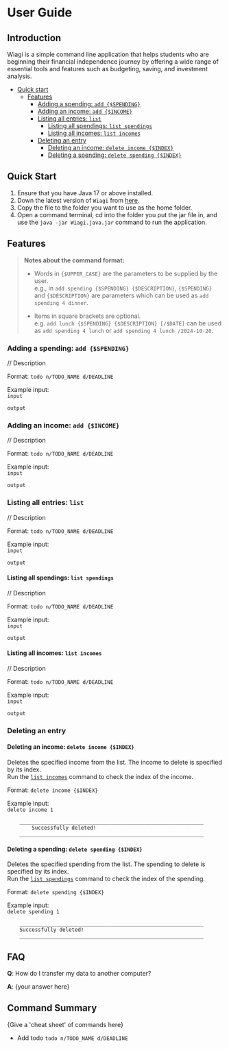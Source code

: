 # User Guide

## Introduction

Wiagi is a simple command line application that helps students who are beginning their financial
independence journey by offering a wide range of essential tools and features such as budgeting, saving, 
and investment analysis. 
 
- [Quick start](#Quick-Start)
  - [Features](#Features)
    - [Adding a spending: `add {$SPENDING}`](#adding-a-spending-add-spending)
    - [Adding an income: `add {$INCOME}`](#adding-an-income-add-income)
    - [Listing all entries: `list`](#listing-all-entries-list)
      - [Listing all spendings: `list spendings`](#listing-all-spendings-list-spendings)
      - [Listing all incomes: `list incomes`](#listing-all-incomes-list-incomes)
    - [Deleting an entry](#deleting-an-entry)
      - [Deleting an income: `delete income {$INDEX}`](#deleting-an-income-delete-income-index)
      - [Deleting a spending: `delete spending {$INDEX}`](#deleting-a-spending-delete-spending-index)

## Quick Start
 
1. Ensure that you have Java 17 or above installed.
2. Down the latest version of `Wiagi` from [here](https://github.com/AY2425S1-CS2113-W14-1/tp/releases/latest).
3. Copy the file to the folder you want to use as the home folder.
4. Open a command terminal, cd into the folder you put the jar file in, 
and use the `java -jar Wiagi.java.jar` command to run the application.

## Features
> **Notes about the command format:**  
> 
> - Words in `{$UPPER_CASE}` are the parameters to be supplied by the user. <br>
> e.g., in `add spending {$SPENDING} {$DESCRIPTION}`, `{$SPENDING}` and `{$DESCRIPTION}` are parameters which 
> can be used as `add spending 4 dinner`.
>  
> - Items in square brackets are optional. <br>
> e.g. `add lunch {$SPENDING} {$DESCRIPTION} [/$DATE]` can be used as 
> `add spending 4 lunch` or `add spending 4 lunch /2024-10-20`.
 
### Adding a spending: `add {$SPENDING}`
// Description

Format: `todo n/TODO_NAME d/DEADLINE`
 
Example input: <br> 
`input`

```
output
```

### Adding an income: `add {$INCOME}`
// Description

Format: `todo n/TODO_NAME d/DEADLINE`

Example input: <br>
`input`

```
output
```

### Listing all entries: `list`
// Description

Format: `todo n/TODO_NAME d/DEADLINE`

Example input: <br>
`input`

```
output
```
#### Listing all spendings: `list spendings`
// Description

Format: `todo n/TODO_NAME d/DEADLINE`

Example input: <br>
`input`

```
output
```

#### Listing all incomes: `list incomes`
// Description

Format: `todo n/TODO_NAME d/DEADLINE`

Example input: <br>
`input`

```
output
```

### Deleting an entry
#### Deleting an income: `delete income {$INDEX}`
Deletes the specified income from the list. 
The income to delete is specified by its index.<br>
Run the [`list incomes`](#listing-all-incomes-list-incomes) command to check the index of the income.

Format: `delete income {$INDEX}`

Example input: <br>
`delete income 1`

```
    ____________________________________________________________
        Successfully deleted!
    ____________________________________________________________
```

#### Deleting a spending: `delete spending {$INDEX}`
Deletes the specified spending from the list.
The spending to delete is specified by its index.<br>
Run the [`list spendings`](#listing-all-spendings-list-spendings) command to check the index of the spending.

Format: `delete spending {$INDEX}`

Example input: <br>
`delete spending 1`

```
    ____________________________________________________________
    Successfully deleted!
    ____________________________________________________________
```
## FAQ

**Q**: How do I transfer my data to another computer? 

**A**: {your answer here}

## Command Summary

{Give a 'cheat sheet' of commands here}

* Add todo `todo n/TODO_NAME d/DEADLINE`

